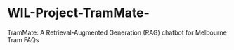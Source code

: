 # WIL-Project-TramMate-
TramMate: A Retrieval-Augmented Generation (RAG) chatbot for Melbourne Tram FAQs
